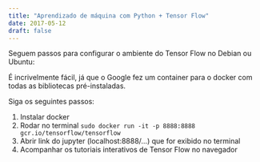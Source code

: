 ```yaml
---
title: "Aprendizado de máquina com Python + Tensor Flow"
date: 2017-05-12
draft: false
---
```

Seguem passos para configurar o ambiente do Tensor Flow no Debian ou Ubuntu:

É incrivelmente fácil, já que o Google fez um container para o docker com todas as bibliotecas pré-instaladas.

Siga os seguintes passos:

1. Instalar docker
2. Rodar no terminal `sudo docker run -it -p 8888:8888 gcr.io/tensorflow/tensorflow`
3. Abrir link do jupyter (localhost:8888/…) que for exibido no terminal
4. Acompanhar os tutoriais interativos de Tensor Flow no navegador
